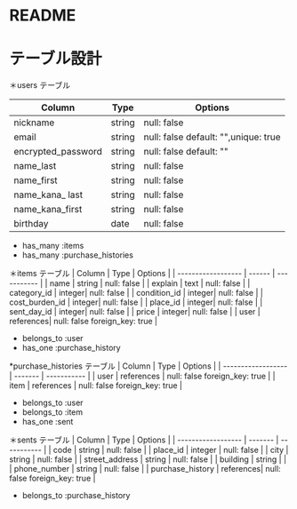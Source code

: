 # README

# テーブル設計

＊users テーブル

| Column             | Type   | Options                |
| ------------------ | ------ | -----------            |
| nickname           | string | null: false            |
| email              | string | null: false default: "",unique: true|
| encrypted_password | string | null: false default: ""|
| name_last          | string | null: false            |
| name_first         | string | null: false            |
| name_kana_ last    | string | null: false            |
| name_kana_first    | string | null: false            |
| birthday           | date   | null: false            |

- has_many :items
- has_many :purchase_histories

＊items テーブル
| Column             | Type   | Options                |
| ------------------ | ------ | -----------            |
| name               | string | null: false            |
| explain            | text   | null: false            |
| category_id        | integer| null: false            |
| condition_id       | integer| null: false            |
| cost_burden_id     | integer| null: false            |
| place_id           | integer| null: false            |
| sent_day_id        | integer| null: false            |
| price              | integer| null: false            |
| user               | references| null: false foreign_key: true           |

- belongs_to :user
- has_one    :purchase_history


*purchase_histories テーブル
| Column             | Type    | Options                                     |
| ------------------ | ------- | -----------                                 |
| user               | references | null: false  foreign_key: true           |
| item               | references | null: false  foreign_key: true           |

- belongs_to :user
- belongs_to :item
- has_one    :sent


＊sents テーブル
| Column             | Type    | Options                 |
| ------------------ | ------- | -----------             |
| code               | string  | null: false             |
| place_id           | integer | null: false             |
| city               | string  | null: false             |
| street_address     | string  | null: false             |
| building           | string  |                         |
| phone_number       | string  | null: false             |
| purchase_history   | references| null: false   foreign_key: true          |

- belongs_to :purchase_history
